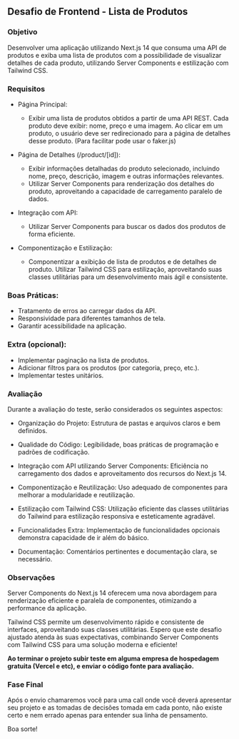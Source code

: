 ## Desafio de Frontend - Lista de Produtos

### Objetivo

Desenvolver uma aplicação utilizando Next.js 14 que consuma uma API de produtos e exiba uma lista de produtos com a possibilidade de visualizar detalhes de cada produto, utilizando Server Components e estilização com Tailwind CSS.

### Requisitos

- Página Principal:

  - Exibir uma lista de produtos obtidos a partir de uma API REST. Cada produto deve exibir: nome, preço e uma imagem. Ao clicar em um produto, o usuário deve ser redirecionado para a página de detalhes desse produto. (Para facilitar pode usar o faker.js)

- Página de Detalhes (/product/[id]):

  - Exibir informações detalhadas do produto selecionado, incluindo nome, preço, descrição, imagem e outras informações relevantes.
  - Utilizar Server Components para renderização dos detalhes do produto, aproveitando a capacidade de carregamento paralelo de dados.

- Integração com API:

  - Utilizar Server Components para buscar os dados dos produtos de forma eficiente.

- Componentização e Estilização:
  - Componentizar a exibição de lista de produtos e de detalhes de produto.
    Utilizar Tailwind CSS para estilização, aproveitando suas classes utilitárias para um desenvolvimento mais ágil e consistente.

### Boas Práticas:

- Tratamento de erros ao carregar dados da API.
- Responsividade para diferentes tamanhos de tela.
- Garantir acessibilidade na aplicação.

### Extra (opcional):

- Implementar paginação na lista de produtos.
- Adicionar filtros para os produtos (por categoria, preço, etc.).
- Implementar testes unitários.

### Avaliação

Durante a avaliação do teste, serão considerados os seguintes aspectos:

- Organização do Projeto: Estrutura de pastas e arquivos claros e bem definidos.

- Qualidade do Código: Legibilidade, boas práticas de programação e padrões de codificação.

- Integração com API utilizando Server Components: Eficiência no carregamento dos dados e aproveitamento dos recursos do Next.js 14.

- Componentização e Reutilização: Uso adequado de componentes para melhorar a modularidade e reutilização.
- Estilização com Tailwind CSS: Utilização eficiente das classes utilitárias do Tailwind para estilização responsiva e esteticamente agradável.

- Funcionalidades Extra: Implementação de funcionalidades opcionais demonstra capacidade de ir além do básico.
- Documentação: Comentários pertinentes e documentação clara, se necessário.

### Observações

Server Components do Next.js 14 oferecem uma nova abordagem para renderização eficiente e paralela de componentes, otimizando a performance da aplicação.

Tailwind CSS permite um desenvolvimento rápido e consistente de interfaces, aproveitando suas classes utilitárias.
Espero que este desafio ajustado atenda às suas expectativas, combinando Server Components com Tailwind CSS para uma solução moderna e eficiente!

**Ao terminar o projeto subir teste em alguma empresa de hospedagem gratuita (Vercel e etc), e enviar o código fonte para avaliação.**

### Fase Final

Após o envio chamaremos você para uma call onde você deverá apresentar seu projeto e as tomadas de decisões tomada em cada ponto, não existe certo e nem errado apenas para entender sua linha de pensamento.

Boa sorte!
